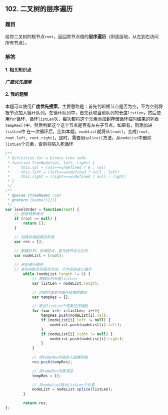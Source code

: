 ## 102. 二叉树的层序遍历

### 题目
给你二叉树的根节点`root`，返回其节点值的**层序遍历**（即逐层地，从左到右访问所有节点）。

### 解答

#### 1. 相关知识点
***广度优先搜索***

#### 2. 我的题解
本题可以使用**广度优先搜索**，主要思路是：首先判断根节点是否为空，不为空则将根节点加入循环队列。在循环队列中，首先获取当前队列的长度`listLen`，然后使用`for`循环，循环`listLen`次，每次都将这个元素添加到存储循环临时结果的列表`tempRes[]`中，然后判断这个这个节点是否有左右子节点，如果有，则添加进`listLen`中
在一次循环后，比如本题，`nodeList`就将从`[root]`，变成`[root, root.left, root.right]`，这时，需要用`splice()`方法，从`nodeList`中删除`listLen`个元素，否则将陷入死循环

```js
/**
 * Definition for a binary tree node.
 * function TreeNode(val, left, right) {
 *     this.val = (val===undefined ? 0 : val)
 *     this.left = (left===undefined ? null : left)
 *     this.right = (right===undefined ? null : right)
 * }
 */
/**
 * @param {TreeNode} root
 * @return {number[][]}
 */
var levelOrder = function(root) {
    // 排除特殊情况
    if (root == null) {
        return [];
    }

    // 创建存储结果的列表
    var res = [];

    // 新建队列，存储结点，首先根节点入队列
    var nodeList = [root];
    
    // 开始进行循环
    // 首先判断队列是否为空，不为空则进入循环
        while (nodeList.length != 0) {
            // 获取队列长度listLen
            var listLen = nodeList.length;

            // 创建存储本次循环结果的数组
            var tempRes = [];

            // 取出listLen个元素进行读数
            for (var i=0; i<listLen; i++){
                tempRes.push(nodeList[i].val);
                if (nodeList[i].left != null) {
                    nodeList.push(nodeList[i].left);
                }
                if (nodeList[i].right != null) {
                    nodeList.push(nodeList[i].right);
                }
            }
            
            // 将tempRes的值存入结果列表
            res.push(tempRes);

            // 将tempRes列表清空
            tempRes = [];

            // 将nodeList取出listLen个元素
            nodeList = nodeList.splice(listLen);
        }

        return res;
};
```
